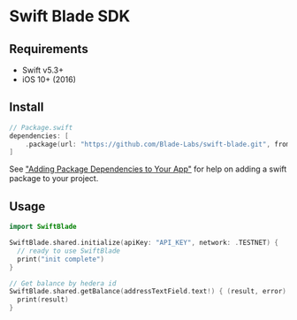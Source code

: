 # Swift Blade SDK

## Requirements

- Swift v5.3+
- iOS 10+ (2016)

## Install

```swift
// Package.swift
dependencies: [
    .package(url: "https://github.com/Blade-Labs/swift-blade.git", from: "0.1.0")
]
```

See ["Adding Package Dependencies to Your App"](https://developer.apple.com/documentation/swift_packages/adding_package_dependencies_to_your_app) for help on adding a swift package to your project.

## Usage

```swift
import SwiftBlade

SwiftBlade.shared.initialize(apiKey: "API_KEY", network: .TESTNET) {
  // ready to use SwiftBlade
  print("init complete")
}

// Get balance by hedera id
SwiftBlade.shared.getBalance(addressTextField.text!) { (result, error) in
  print(result)
}

```
